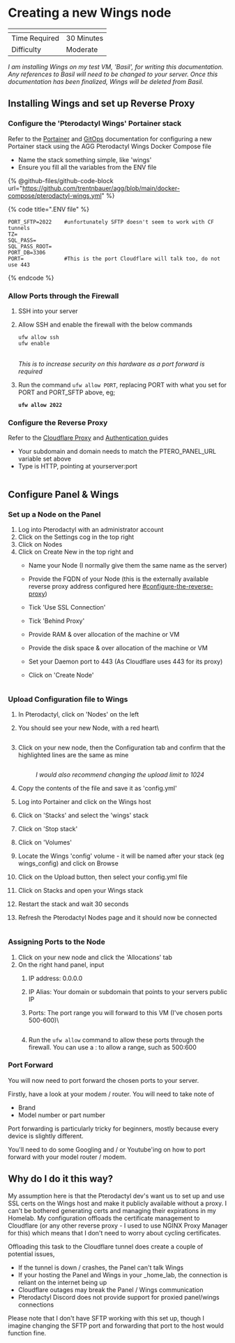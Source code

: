 # Creating a new Wings node

<table data-view="cards"><thead><tr><th></th><th></th></tr></thead><tbody><tr><td>Time Required</td><td>30 Minutes</td></tr><tr><td>Difficulty</td><td>Moderate</td></tr></tbody></table>

_I am installing Wings on my test VM, 'Basil', for writing this documentation. Any references to Basil will need to be changed to your server. Once this documentation has been finalized, Wings will be deleted from Basil._

## Installing Wings and set up Reverse Proxy

### Configure the 'Pterodactyl Wings' Portainer stack

Refer to the [Portainer](broken-reference/) and [GitOps](broken-reference/) documentation for configuring a new Portainer stack using the AGG Pterodactyl Wings Docker Compose file

* Name the stack something simple, like 'wings'
* Ensure you fill all the variables from the ENV file

{% @github-files/github-code-block url="https://github.com/trentnbauer/agg/blob/main/docker-compose/pterodactyl-wings.yml" %}

{% code title=".ENV file" %}
```editorconfig
PORT_SFTP=2022    #unfortunately SFTP doesn't seem to work with CF tunnels
TZ=
SQL_PASS=
SQL_PASS_ROOT=
PORT_DB=3306
PORT=             #This is the port Cloudflare will talk too, do not use 443
```
{% endcode %}

### Allow Ports through the Firewall

1. SSH into your server
2.  Allow SSH and enable the firewall with the below commands

    ```
    ufw allow ssh
    ufw enable
    ```

    \
    _This is to increase security on this hardware as a port forward is required_
3.  Run the command `ufw allow PORT`, replacing PORT with what you set for PORT and PORT\_SFTP above, eg;

    <pre class="language-sh"><code class="lang-sh"><strong>ufw allow 2022
    </strong></code></pre>

### Configure the Reverse Proxy

Refer to the [Cloudflare Proxy](../cloudflare/tunnel/create-a-proxy-public-hostname.md) and [Authentication ](broken-reference/)guides

* Your subdomain and domain needs to match the PTERO\_PANEL\_URL variable set above
* Type is HTTP, pointing at yourserver:port

<figure><img src="../../.gitbook/assets/image (29).png" alt=""><figcaption></figcaption></figure>

## Configure Panel & Wings

### Set up a Node on the Panel

1. Log into Pterodactyl with an administrator account
2. Click on the Settings cog in the top right
3. Click on Nodes
4. Click on Create New in the top right and
   * Name your Node (I normally give them the same name as the server)
   * Provide the FQDN of your Node (this is the externally available reverse proxy address configured here [#configure-the-reverse-proxy](creating-a-new-wings-node.md#configure-the-reverse-proxy "mention"))
   * Tick 'Use SSL Connection'
   * Tick 'Behind Proxy'
   * Provide RAM & over allocation of the machine or VM
   * Provide the disk space & over allocation of the machine or VM
   * Set your Daemon port to 443 (As Cloudflare uses 443 for its proxy)
   *   Click on 'Create Node'

       <figure><img src="../../.gitbook/assets/image (6) (1).png" alt=""><figcaption></figcaption></figure>

### Upload Configuration file to Wings

1. In Pterodactyl, click on 'Nodes' on the left
2.  You should see your new Node, with a red heart\\

    <figure><img src="../../.gitbook/assets/image (40).png" alt=""><figcaption></figcaption></figure>
3.  Click on your new node, then the Configuration tab and confirm that the highlighted lines are the same as mine

    <figure><img src="../../.gitbook/assets/image (42).png" alt=""><figcaption><p><em>I would also recommend changing the upload limit to 1024</em></p></figcaption></figure>
4. Copy the contents of the file and save it as 'config.yml'
5. Log into Portainer and click on the Wings host
6. Click on 'Stacks' and select the 'wings' stack
7. Click on 'Stop stack'
8. Click on 'Volumes'
9. Locate the Wings 'config' volume - it will be named after your stack (eg wings\_config) and click on Browse
10. Click on the Upload button, then select your config.yml file
11. Click on Stacks and open your Wings stack
12. Restart the stack and wait 30 seconds
13. Refresh the Pterodactyl Nodes page and it should now be connected

    <figure><img src="../../.gitbook/assets/image (35).png" alt=""><figcaption></figcaption></figure>

### Assigning Ports to the Node

1. Click on your new node and click the 'Allocations' tab
2. On the right hand panel, input
   1. IP address: 0.0.0.0
   2. IP Alias: Your domain or subdomain that points to your servers public IP
   3.  Ports: The port range you will forward to this VM (I've chosen ports 500-600)\\

       <figure><img src="../../.gitbook/assets/image (12).png" alt=""><figcaption></figcaption></figure>
   4. Run the `ufw allow` command to allow these ports through the firewall. You can use a : to allow a range, such as 500:600

### Port Forward

You will now need to port forward the chosen ports to your server.

Firstly, have a look at your modem / router. You will need to take note of

* Brand
* Model number or part number

Port forwarding is particularly tricky for beginners, mostly because every device is slightly different.

You'll need to do some Googling and / or Youtube'ing on how to port forward with your model router / modem.

## Why do I do it this way?

My assumption here is that the Pterodactyl dev's want us to set up and use SSL certs on the Wings host and make it publicly available without a proxy. I can't be bothered generating certs and managing their expirations in my Homelab. My configuration offloads the certificate management to Cloudflare (or any other reverse proxy - I used to use NGINX Proxy Manager for this) which means that I don't need to worry about cycling certificates.

Offloading this task to the Cloudflare tunnel does create a couple of potential issues,

* If the tunnel is down / crashes, the Panel can't talk Wings
* If your hosting the Panel and Wings in your \_home\_lab, the connection is reliant on the internet being up
* Cloudflare outages may break the Panel / Wings communication
* Pterodactyl Discord does not provide support for proxied panel/wings connections

Please note that I don't have SFTP working with this set up, though I imagine changing the SFTP port and forwarding that port to the host would function fine.
